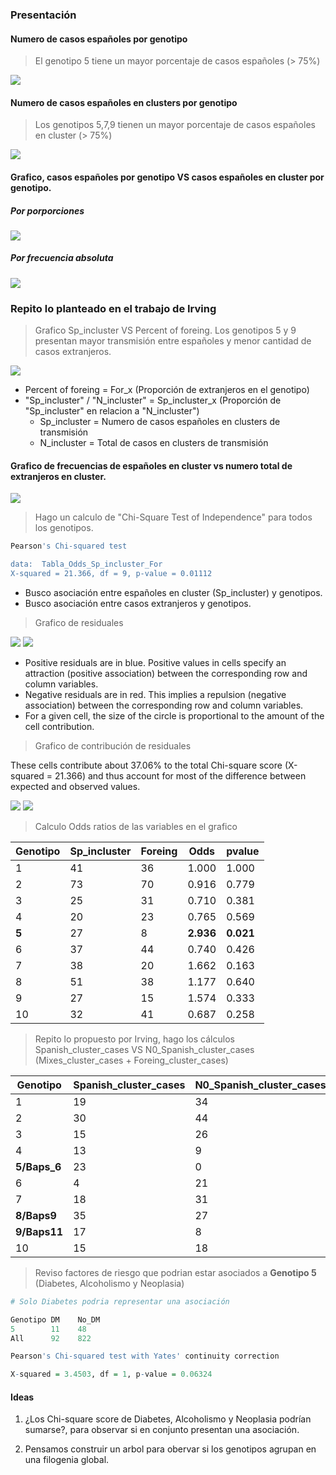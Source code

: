 ### Presentación
#### Numero de **casos españoles** por genotipo
> El genotipo 5 tiene un mayor porcentaje de casos españoles (> 75%)

![](assets/New_Baps-3d13ed82)

#### Numero de casos **españoles en clusters** por genotipo
>  Los genotipos 5,7,9 tienen un mayor porcentaje de casos españoles en cluster (> 75%)

![](assets/New_Baps-977b1344)

#### Grafico, casos españoles por genotipo VS casos españoles en cluster por genotipo.

##### Por porporciones
![](assets/New_Baps-0c40df9d.png)
##### Por frecuencia absoluta
![](assets/New_Baps-15073c12.png)

### Repito lo planteado en el trabajo de Irving
> Grafico Sp_incluster VS Percent of foreing. Los genotipos 5 y 9 presentan mayor transmisión entre españoles y menor cantidad de casos extranjeros.

![](assets/New_Baps-fb6d5319.png)

- Percent of foreing = For_x (Proporción de extranjeros en el genotipo)
- "Sp_incluster" / "N_incluster" = Sp_incluster_x (Proporción de "Sp_incluster" en relacion a "N_incluster")
    - Sp_incluster = Numero de casos españoles en clusters de transmisión
    - N_incluster = Total de casos en clusters de transmisión

#### Grafico de frecuencias de españoles en cluster vs numero total de extranjeros en cluster.
![](assets/New_Baps-139b713d.png)

> Hago un calculo de "Chi-Square Test of Independence" para todos los genotipos.

~~~r
Pearson's Chi-squared test

data:  Tabla_Odds_Sp_incluster_For
X-squared = 21.366, df = 9, p-value = 0.01112
~~~
- Busco asociación entre españoles en cluster (Sp_incluster) y genotipos.
- Busco asociación entre casos extranjeros y genotipos.

> Grafico de residuales

![](assets/New_Baps-e5d7fb62.png) ![](assets/New_Baps-2e04eecd.png)

- Positive residuals are in blue. Positive values in cells specify an attraction (positive association) between the corresponding row and column variables.
- Negative residuals are in red. This implies a repulsion (negative association) between the corresponding row and column variables.
- For a given cell, the size of the circle is proportional to the amount of the cell contribution.

> Grafico de contribución de residuales

These cells contribute about 37.06% to the total Chi-square score (X-squared = 21.366) and thus account for most of the difference between expected and observed values.

![](assets/New_Baps-5a0b4b1b.png) ![](assets/New_Baps-a680e606.png)

> Calculo Odds ratios de las variables en el grafico

|Genotipo|Sp_incluster|Foreing|Odds |pvalue|
|--------|------------|-------|-----|------|
|1       |41          |36 |1.000|1.000 |
|2       |73          |70 |0.916|0.779 |
|3       |25          |31 |0.710|0.381 |
|4       |20          |23 |0.765|0.569 |
|**5**     |27        |8  |**2.936**|**0.021** |
|6       |37          |44 |0.740|0.426 |
|7       |38          |20 |1.662|0.163 |
|8       |51          |38 |1.177|0.640 |
|9       |27          |15 |1.574|0.333 |
|10      |32          |41 |0.687|0.258 |

> Repito lo propuesto por Irving, hago los cálculos Spanish_cluster_cases VS N0_Spanish_cluster_cases (Mixes_cluster_cases + Foreing_cluster_cases)

|Genotipo  |Spanish_cluster_cases|N0_Spanish_cluster_cases|Odds |pvalue|
|----------|---------------------|------------------------|-----|------|
|1         |19                   |34                      |1.000|1.000 |
|2         |30                   |44                      |1.218|0.712 |
|3         |15                   |26                      |1.032|1.000 |
|4         |13                   |9                       |2.551|0.077 |
|**5/Baps_6**  |23                   |0                       |**Inf**  |**0.000** |
|6         |4                    |21                      |0.345|0.110 |
|7         |18                   |31                      |1.039|1.000 |
|**8/Baps9**   |35                   |27                      |**2.302**|**0.039** |
|**9/Baps11**  |17                   |8                       |**3.734**|**0.014** |
|10        |15                   |18                      |1.484|0.497 |

> Reviso factores de riesgo que podrian estar asociados a **Genotipo 5** (Diabetes, Alcoholismo y Neoplasia)

~~~ r
# Solo Diabetes podria representar una asociación

Genotipo DM    No_DM
5        11    48
All      92    822

Pearson's Chi-squared test with Yates' continuity correction

X-squared = 3.4503, df = 1, p-value = 0.06324
~~~

#### Ideas

1. ¿Los Chi-square score de Diabetes, Alcoholismo y Neoplasia podrían sumarse?, para observar si en conjunto presentan una asociación.

2. Pensamos construir un arbol para obervar si los genotipos agrupan en una filogenia global.

